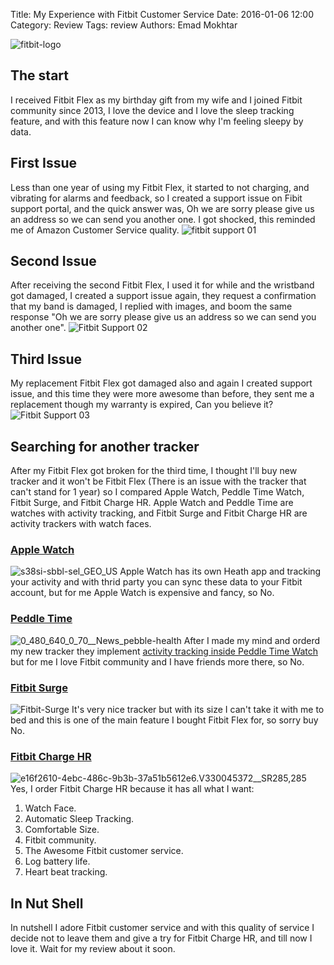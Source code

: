 Title: My Experience with Fitbit Customer Service
Date: 2016-01-06 12:00
Category: Review
Tags: review
Authors: Emad Mokhtar


![fitbit-logo]({static}/images/fitbit-logo.png)

## The start

I received Fitbit Flex as my birthday gift from my wife and I joined Fitbit community since 2013, I love the device and I love the sleep tracking feature, and with this feature now I can know why I'm feeling sleepy by data. 

## First Issue

Less than one year of using my Fitbit Flex, it started to not charging, and vibrating for alarms and feedback, so I created a support issue on Fibit support portal, and the quick answer was, Oh we are sorry please give us an address so we can send you another one. I got shocked, this reminded me of Amazon Customer Service quality. ![fitbit support 01]({static}/images/Screenshot-2016-01-05-14.15.50.png)

## Second Issue

After receiving the second Fitbit Flex, I used it for while and the wristband got damaged, I created a support issue again, they request a confirmation that my band is damaged, I replied with images, and boom the same response "Oh we are sorry please give us an address so we can send you another one". ![Fitbit Support 02]({static}/images/Screenshot-2016-01-05-14.22.55.png)

## Third Issue

My replacement Fitbit Flex got damaged also and again I created support issue, and this time they were more awesome than before, they sent me a replacement though my warranty is expired, Can you believe it? ![Fitbit Support 03]({static}/images/Screenshot-2016-01-05-14.23.50.png)

## Searching for another tracker

After my Fitbit Flex got broken for the third time, I thought I'll buy new tracker and it won't be Fitbit Flex (There is an issue with the tracker that can't stand for 1 year) so I compared Apple Watch, Peddle Time Watch, Fitbit Surge, and Fitbit Charge HR. Apple Watch and Peddle Time are watches with activity tracking, and Fitbit Surge and Fitbit Charge HR are activity trackers with watch faces. 

### [Apple Watch](https://www.apple.com/watch/)

![s38si-sbbl-sel_GEO_US]({static}/images/s38si-sbbl-sel_GEO_US.jpg) Apple Watch has its own Heath app and tracking your activity and with thrid party you can sync these data to your Fitbit account, but for me Apple Watch is expensive and fancy, so No. 

### [Peddle Time](https://www.pebble.com/pebble-time-smartwatch-features)

![0_480_640_0_70__News_pebble-health]({static}/images/0_480_640_0_70__News_pebble-health.jpg) After I made my mind and orderd my new tracker they implement [activity tracking inside Peddle Time Watch](http://www.forbes.com/sites/bradmoon/2015/12/16/pebble-health-pebble-time-smartwatch-gains-native-activity-and-sleep-tracking/) but for me I love Fitbit community and I have friends more there, so No. 

### [Fitbit Surge](http://www.fitbit.com/surge)

![Fitbit-Surge]({static}/images/Fitbit-Surge.jpg) It's very nice tracker but with its size I can't take it with me to bed and this is one of the main feature I bought Fitbit Flex for, so sorry buy No. 

### [Fitbit Charge HR](http://www.fitbit.com/chargehr)

![e16f2610-4ebc-486c-9b3b-37a51b5612e6._V330045372__SR285,285_]({static}/images/e16f2610-4ebc-486c-9b3b-37a51b5612e6._V330045372__SR285285_.jpg) Yes, I order Fitbit Charge HR because it has all what I want: 

  1. Watch Face.
  2. Automatic Sleep Tracking.
  3. Comfortable Size.
  4. Fitbit community.
  5. The Awesome Fitbit customer service.
  6. Log battery life.
  7. Heart beat tracking.

## In Nut Shell

In nutshell I adore Fitbit customer service and with this quality of service I decide not to leave them and give a try for Fitbit Charge HR, and till now I love it. Wait for my review about it soon.
